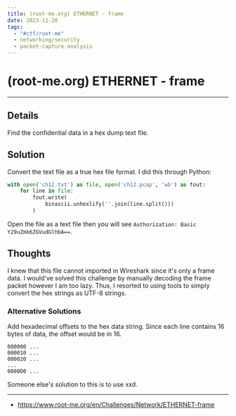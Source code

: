```yaml
---
title: (root-me.org) ETHERNET - frame
date: 2023-11-20
tags:
  - "#ctf/root-me"
  - networking/security
  - packet-capture-analysis
---
```


# (root-me.org) ETHERNET - frame

---

## Details

Find the confidential data in a hex dump text file.

## Solution

Convert the text file as a true hex file format. I did this through Python:

```python
with open('ch12.txt') as file, open('ch12.pcap', 'wb') as fout:
	for line in file:
		fout.write(
			binascii.unhexlify(''.join(line.split()))
		)
```

Open the file as a text file then you will see `Authorization: Basic Y29uZmk6ZGVudGlhbA==`.

## Thoughts

I knew that this file cannot imported in Wireshark since it's only a frame data. I would've solved this challenge by manually decoding the frame packet however I am too lazy. Thus, I resorted to using tools to simply convert the hex strings as UTF-8 strings.

### Alternative Solutions

Add hexadecimal offsets to the hex data string. Since each line contains 16 bytes of data, the offset would be in 16.

```
000000 ...
000010 ...
000020 ...
...
0000D0 ...
```

Someone else's solution to this is to use xxd.

---

- https://www.root-me.org/en/Challenges/Network/ETHERNET-frame